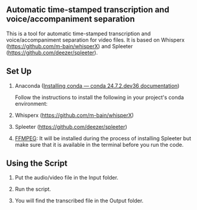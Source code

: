 ## Automatic time-stamped transcription and voice/accompaniment separation

This is a tool for automatic time-stamped transcription and voice/accompaniment separation for video files. It is based on Whisperx (https://github.com/m-bain/whisperX) and Spleeter (https://github.com/deezer/spleeter).

## Set Up

1. Anaconda ([Installing conda &#8212; conda 24.7.2.dev36 documentation](https://conda.io/projects/conda/en/latest/user-guide/install/index.html))
   
   Follow the instructions to install the following in your project's conda environment:

2. Whisperx (https://github.com/m-bain/whisperX)

3. Spleeter (https://github.com/deezer/spleeter)

4. <a href="https://www.ffmpeg.org/">FFMPEG</a>: It will be installed during the process of installing Spleeter but make sure that it is available in the terminal before you run the code.

## Using the Script

1. Put the audio/video file in the Input folder.

2. Run the script.

3. You will find the transcribed file in the Output folder.
